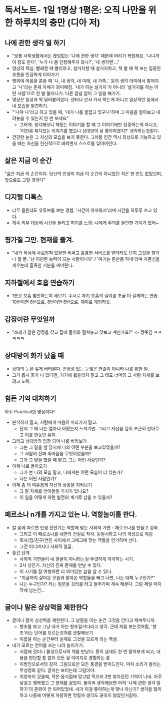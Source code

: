 # 독서노트- 1일 1명상 1평온: 오직 나만을 위한 하루치의 충만 (디아 저)

## 나에 관한 생각 덜 하기

- "보통 사회생활에서는 끊임없는 '나에 관한 생각' 때문에 머리가 복잡해요. '나니까 이 정도 한다', '누가 나 좀 인정해주지 않나?', '내 생각엔'..."
- 명상의 핵심: 빨래할 때 빨리하고, 설거지할 때 설거지하고, 책 볼 때 책 보는 집중된 흐름을 민감하게 이어가기
- 행위에 마음을 쏟을 때 '나, 내 생각, 내 미래, 내 가족..' 등의 생각 더미에서 멀어지고 '나'라는 존재 자체가 희미해짐. '내가 하는 설거지'가 아니라 '설거지를 하는 어떤 사람'으로 한 발 물러나기. 다른 잡념 없이 그 일을 해가기.
- 명상은 일상과 딱 달라붙어있다. 센터나 산사 가서 하는게 아니고 일상적인 일에서 내 모습을 발견하기.
- "'나야 나'라고 하고 있을 때, '내가 나를 붙잡고 있구나'하며 그 마음을 알아보고 내려놓을 수 있는지 한 번 보세요"
  - 그러게. 생각해보니 재밌는 이야기를 할 때 그 이야기에만 집중하는게 아니고, '이만큼 재치있는 이야기를 했으니 상대방이 날 좋아하겠지?' 생각하는것같다.
- 건강한 눈은 그 자신의 모습을 보지 못한다. 그처럼 인간 역시 최상으로 기능하고 있을 때는 자신을 헌신적으로 바치면서 스스로를 잊어버린다.

## 삶은 지금 이 순간

"삶은 지금 이 순간이다. 당신의 인생이 지금 이 순간이 아니었던 적은 한 번도 없었으며, 앞으로도 그럴 것이다"

## 디지털 디톡스

- 너무 졸린데도 유투브를 보는 경험. '시간이 아까워서'라며 시간을 허투루 쓰고 있다.
- 계속 외부 대상에 시선을 돌리고 허기를 느낌: 나에게 주의를 둘만한 가치가 없어~

## 평가질 그만. 현재를 즐겨.

- "내가 욕심에 사로잡혀 있을땐 비싸고 훌륭한 서비스를 받더라도 단지 그것을 평가나 할 뿐. '난 이만한 능력이 되는 사람이니까' / '여기는 돈만큼 하네'라며 자존심을 세우는데 흡족한 기분을 써버린다.

## 지하철에서 호흡 연습하기

- 1분간 호흡 몇번하는지 세보기. 수시로 자기 호흡의 길이를 조금 더 길게하는 연습. 10번이면 8번으로, 8번이면 6번으로. 재미로 게임하듯.

## 감정이란 무엇일까

- "쓰레기 같은 감정을 갖고 집에 들어와 펼쳐놓고 맛보고 계신가요?" <- 짱웃김 ㅋㅋㅋㅋㅋ

## 상대방이 화가 났을 때

- 상대의 눈을 깊게 바라본다. 진정성 있는 눈빛은 연출이 아니라 나를 위한 일.
- 그가 몹시 화가 나 있다면, 거기에 휩쓸리지 말고 그 태도 너머의 그 사람 자체를 보려고 노력.

## 힘든 기억 대처하기

아주 Practical한 명상이다!

- 분석하지 말고, 사람에게 마음이 따라가지 말고.
  - 단지 그 때 나는 얼마나 아팠는지 느끼기만. 그리고 자신을 깊이 포근히 안아주고 이를 한동안 유지.
- 그리고 상대방의 입장 되어 나를 바라보기
  - 그는 그 말을 할 당시에 나의 어떤 부분을 보고있었을까?
  - 그 사람의 진짜 속마음을 무엇이었을까?
  - 그가 그 말을 했을 때 말고, 그는 어떤 사람인가?
- 이제 나로 돌아오기
  - 그가 본 나의 모습 말고, 나에게는 어떤 모습이 더 있는가?
  - 나는 어떤 사람인가?
- 이제 좀 더 여유롭게 자신과 상황을 지켜보기
  - 그 말 자체를 받아들일 가치가 있나요?
  - 이 일을 어떻게 하면 발전의 계기로 삼을 수 있을까?

## 페르소나 n개를 가지고 있는 나. 역할놀이를 한다.

- 칼 융에 따르면 인생 전반기는 역할에 맞는 사회적 가면 - 페르소나를 만들고 강화.
  - 그리고 이 페르소나를 내면의 진실로 착각. 동일시하고 나의 개성으로 여김
  - 회사/집/친구/연인 사이에서 그때그때 맞는 역할을 연기하며 산다.
  - 그건 어디까지나 사회적 얼굴.
- 중간 단계
  - 사회적 가면들이 내 얼굴이 아니라는걸 뚜렷하게 자각하는 시기.
  - 2차 성인기. 자신의 진짜 존재를 만날 수 있다.
  - 이 시기를 잘 여행하면 더 의미있는 삶을 살 수 있다.
  - "지금까지 살아온 모습과 맡아온 역할들을 빼고 나면, 나는 대체 누구인가?"
  - 나는 누구인가? 라는 질문을 꼬리를 타고 들어가며 계속 해본다. 그럼 제일 마지막에 남는건...

## 글이나 말은 상상력을 제한한다

- 글이나 말이 상상력을 제한한다. 그 낱말을 아는 순간 그것을 안다고 제쳐두니까.
  - 향초를 보고 그냥 내가 아는 향초일거다라고 생각. 근데 처음 보는것처럼, '향초'라는 단어를 모르는것처럼 관찰해보기
  - 이름을 아는 순간부터 실제로 그것을 모르게 되는 역설.
- 내가 모르는 언어를 쓰는 나라 놀러가기.
  - 서점에 갔더니 물성으로서의 책을 만났다. 종이 냄새도 한 번 맡아보게 되고, 내용을 판단할 틈 없이 모든 걸 이미지로 경험하는 중
  - 이방인으로서의 감각. 그림으로만 모든 풍경을 받아드린다. 마치 소리가 들리는 무성영화 같다. 글자는 보이는데 그림이야.
  - 치앙마이 갔을때, 작은 음식점에 망고밥 먹으러 2번 찾아갔던 기억이 나네. 아주 낯설고 행복했고 그 현재를 살았지. 돌이켜 생각해보면 아직 '나에 관한 생각 덜 하기'의 훈련이 안 되어있었네. 내가 이걸 좋아하는게 맞나 아닌가? 생각을 많이 하고 나중에 어떻게 자랑하면 멋질까 생각도 끊이지 않았던거같아.

